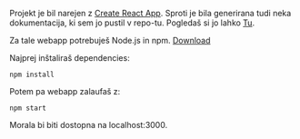 Projekt je bil narejen z [Create React App](https://github.com/facebookincubator/create-react-app). Sproti je bila generirana tudi neka dokumentacija, ki sem jo pustil v repo-tu. Pogledaš si jo lahko [Tu](https://github.com/rso-team10/rso-webapp/blob/master/README.createreactapp.md).

Za tale webapp potrebuješ Node.js in npm. [Download](https://nodejs.org/en/download/)

Najprej inštaliraš dependencies:

```
npm install
```

Potem pa webapp zalaufaš z:

```
npm start
```

Morala bi biti dostopna na localhost:3000.